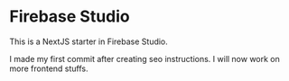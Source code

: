 # Firebase Studio

This is a NextJS starter in Firebase Studio.

I made my first commit after creating seo instructions. 
I will now work on more frontend stuffs. 

